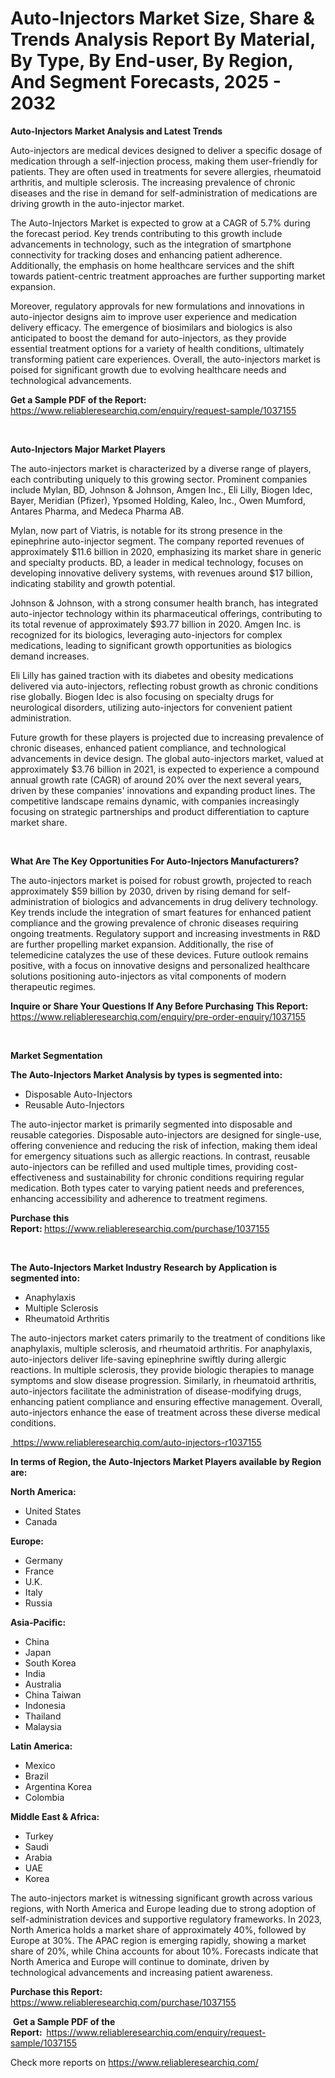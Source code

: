 <p><h1>Auto-Injectors Market Size, Share & Trends Analysis Report By Material, By Type, By End-user, By Region, And Segment Forecasts, 2025 - 2032</h1></p><p><strong>Auto-Injectors Market Analysis and Latest Trends</strong></p>
<p><p>Auto-injectors are medical devices designed to deliver a specific dosage of medication through a self-injection process, making them user-friendly for patients. They are often used in treatments for severe allergies, rheumatoid arthritis, and multiple sclerosis. The increasing prevalence of chronic diseases and the rise in demand for self-administration of medications are driving growth in the auto-injector market.</p><p>The Auto-Injectors Market is expected to grow at a CAGR of 5.7% during the forecast period. Key trends contributing to this growth include advancements in technology, such as the integration of smartphone connectivity for tracking doses and enhancing patient adherence. Additionally, the emphasis on home healthcare services and the shift towards patient-centric treatment approaches are further supporting market expansion. </p><p>Moreover, regulatory approvals for new formulations and innovations in auto-injector designs aim to improve user experience and medication delivery efficacy. The emergence of biosimilars and biologics is also anticipated to boost the demand for auto-injectors, as they provide essential treatment options for a variety of health conditions, ultimately transforming patient care experiences. Overall, the auto-injectors market is poised for significant growth due to evolving healthcare needs and technological advancements.</p></p>
<p><strong>Get a Sample PDF of the Report:&nbsp;</strong> <a href="https://www.reliableresearchiq.com/enquiry/request-sample/1037155?utm_campaign=2297&utm_medium=2&utm_source=Github&utm_content=ia&utm_term=21032025&utm_id=auto-injectors">https://www.reliableresearchiq.com/enquiry/request-sample/1037155</a></p>
<p>&nbsp;</p>
<p><strong>Auto-Injectors Major Market Players</strong></p>
<p><p>The auto-injectors market is characterized by a diverse range of players, each contributing uniquely to this growing sector. Prominent companies include Mylan, BD, Johnson & Johnson, Amgen Inc., Eli Lilly, Biogen Idec, Bayer, Meridian (Pfizer), Ypsomed Holding, Kaleo, Inc., Owen Mumford, Antares Pharma, and Medeca Pharma AB.</p><p>Mylan, now part of Viatris, is notable for its strong presence in the epinephrine auto-injector segment. The company reported revenues of approximately $11.6 billion in 2020, emphasizing its market share in generic and specialty products. BD, a leader in medical technology, focuses on developing innovative delivery systems, with revenues around $17 billion, indicating stability and growth potential.</p><p>Johnson & Johnson, with a strong consumer health branch, has integrated auto-injector technology within its pharmaceutical offerings, contributing to its total revenue of approximately $93.77 billion in 2020. Amgen Inc. is recognized for its biologics, leveraging auto-injectors for complex medications, leading to significant growth opportunities as biologics demand increases.</p><p>Eli Lilly has gained traction with its diabetes and obesity medications delivered via auto-injectors, reflecting robust growth as chronic conditions rise globally. Biogen Idec is also focusing on specialty drugs for neurological disorders, utilizing auto-injectors for convenient patient administration.</p><p>Future growth for these players is projected due to increasing prevalence of chronic diseases, enhanced patient compliance, and technological advancements in device design. The global auto-injectors market, valued at approximately $3.76 billion in 2021, is expected to experience a compound annual growth rate (CAGR) of around 20% over the next several years, driven by these companies' innovations and expanding product lines. The competitive landscape remains dynamic, with companies increasingly focusing on strategic partnerships and product differentiation to capture market share.</p></p>
<p>&nbsp;</p>
<p><strong>What Are The Key Opportunities For Auto-Injectors Manufacturers?</strong></p>
<p><p>The auto-injectors market is poised for robust growth, projected to reach approximately $59 billion by 2030, driven by rising demand for self-administration of biologics and advancements in drug delivery technology. Key trends include the integration of smart features for enhanced patient compliance and the growing prevalence of chronic diseases requiring ongoing treatments. Regulatory support and increasing investments in R&D are further propelling market expansion. Additionally, the rise of telemedicine catalyzes the use of these devices. Future outlook remains positive, with a focus on innovative designs and personalized healthcare solutions positioning auto-injectors as vital components of modern therapeutic regimes.</p></p>
<p><strong>Inquire or Share Your Questions If Any Before Purchasing This Report:</strong> <a href="https://www.reliableresearchiq.com/enquiry/pre-order-enquiry/1037155?utm_campaign=2297&utm_medium=2&utm_source=Github&utm_content=ia&utm_term=21032025&utm_id=auto-injectors">https://www.reliableresearchiq.com/enquiry/pre-order-enquiry/1037155</a></p>
<p>&nbsp;</p>
<p><strong>Market Segmentation</strong></p>
<p><strong>The Auto-Injectors Market Analysis by types is segmented into:</strong></p>
<p><ul><li>Disposable Auto-Injectors</li><li>Reusable Auto-Injectors</li></ul></p>
<p><p>The auto-injector market is primarily segmented into disposable and reusable categories. Disposable auto-injectors are designed for single-use, offering convenience and reducing the risk of infection, making them ideal for emergency situations such as allergic reactions. In contrast, reusable auto-injectors can be refilled and used multiple times, providing cost-effectiveness and sustainability for chronic conditions requiring regular medication. Both types cater to varying patient needs and preferences, enhancing accessibility and adherence to treatment regimens.</p></p>
<p><strong>Purchase this Report:&nbsp;</strong><a href="https://www.reliableresearchiq.com/purchase/1037155?utm_campaign=2297&utm_medium=2&utm_source=Github&utm_content=ia&utm_term=21032025&utm_id=auto-injectors">https://www.reliableresearchiq.com/purchase/1037155</a></p>
<p>&nbsp;</p>
<p><strong>The Auto-Injectors Market Industry Research by Application is segmented into:</strong></p>
<p><ul><li>Anaphylaxis</li><li>Multiple Sclerosis</li><li>Rheumatoid Arthritis</li></ul></p>
<p><p>The auto-injectors market caters primarily to the treatment of conditions like anaphylaxis, multiple sclerosis, and rheumatoid arthritis. For anaphylaxis, auto-injectors deliver life-saving epinephrine swiftly during allergic reactions. In multiple sclerosis, they provide biologic therapies to manage symptoms and slow disease progression. Similarly, in rheumatoid arthritis, auto-injectors facilitate the administration of disease-modifying drugs, enhancing patient compliance and ensuring effective management. Overall, auto-injectors enhance the ease of treatment across these diverse medical conditions.</p></p>
<p><a href="https://www.reliableresearchiq.com/auto-injectors-r1037155?utm_campaign=2297&utm_medium=2&utm_source=Github&utm_content=ia&utm_term=21032025&utm_id=auto-injectors">&nbsp;https://www.reliableresearchiq.com/auto-injectors-r1037155</a></p>
<p><strong>In terms of Region, the Auto-Injectors Market Players available by Region are:</strong></p>
<p>
    <p> <strong> North America: </strong>
        <ul>
            <li>United States</li>
            <li>Canada</li>
        </ul>
        </p> 
    <p> <strong> Europe: </strong>
        <ul>
            <li>Germany</li>
            <li>France</li>
            <li>U.K.</li>
            <li>Italy</li>
            <li>Russia</li>
        </ul>
        </p> 
    <p> <strong> Asia-Pacific: </strong>
        <ul>
            <li>China</li>
            <li>Japan</li>
            <li>South Korea</li>
            <li>India</li>
            <li>Australia</li>
            <li>China Taiwan</li>
            <li>Indonesia</li>
            <li>Thailand</li>
            <li>Malaysia</li>
        </ul>
        </p> 
    <p> <strong> Latin America: </strong>
        <ul>
            <li>Mexico</li>
            <li>Brazil</li>
            <li>Argentina Korea</li>
            <li>Colombia</li>
        </ul>
        </p> 
    <p> <strong> Middle East & Africa: </strong>
        <ul>
            <li>Turkey</li>
            <li>Saudi</li>
            <li>Arabia</li>
            <li>UAE</li>
            <li>Korea</li>
        </ul>
    </p>
    </p>
<p><p>The auto-injectors market is witnessing significant growth across various regions, with North America and Europe leading due to strong adoption of self-administration devices and supportive regulatory frameworks. In 2023, North America holds a market share of approximately 40%, followed by Europe at 30%. The APAC region is emerging rapidly, showing a market share of 20%, while China accounts for about 10%. Forecasts indicate that North America and Europe will continue to dominate, driven by technological advancements and increasing patient awareness.</p></p>
<p><strong>Purchase this Report: </strong><a href="https://www.reliableresearchiq.com/purchase/1037155?utm_campaign=2297&utm_medium=2&utm_source=Github&utm_content=ia&utm_term=21032025&utm_id=auto-injectors">https://www.reliableresearchiq.com/purchase/1037155</a></p>
<p>&nbsp;<strong>Get a Sample PDF of the Report:&nbsp;&nbsp;</strong><a href="https://www.reliableresearchiq.com/enquiry/request-sample/1037155?utm_campaign=2297&utm_medium=2&utm_source=Github&utm_content=ia&utm_term=21032025&utm_id=auto-injectors">https://www.reliableresearchiq.com/enquiry/request-sample/1037155</a></p>
<p><strong></strong></p>
<p>Check more reports on <a href="https://www.reliableresearchiq.com/?utm_campaign=2297&utm_medium=2&utm_source=Github&utm_content=ia&utm_term=21032025&utm_id=auto-injectors">https://www.reliableresearchiq.com/</a></p>